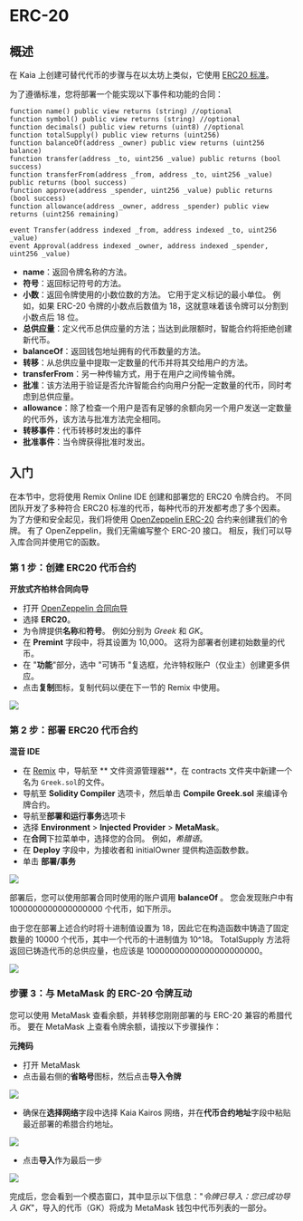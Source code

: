 # ERC-20

## 概述<a id="overview"></a>

在 Kaia 上创建可替代代币的步骤与在以太坊上类似，它使用 [ERC20 标准](https://ethereum.org/en/developers/docs/standards/tokens/erc-20)。

为了遵循标准，您将部署一个能实现以下事件和功能的合同：

```solidity
function name() public view returns (string) //optional
function symbol() public view returns (string) //optional
function decimals() public view returns (uint8) //optional
function totalSupply() public view returns (uint256)
function balanceOf(address _owner) public view returns (uint256 balance)
function transfer(address _to, uint256 _value) public returns (bool success)
function transferFrom(address _from, address _to, uint256 _value) public returns (bool success)
function approve(address _spender, uint256 _value) public returns (bool success)
function allowance(address _owner, address _spender) public view returns (uint256 remaining)

event Transfer(address indexed _from, address indexed _to, uint256 _value)
event Approval(address indexed _owner, address indexed _spender, uint256 _value)
```

- **name**：返回令牌名称的方法。
- **符号**：返回标记符号的方法。
- **小数**：返回令牌使用的小数位数的方法。 它用于定义标记的最小单位。 例如，如果 ERC-20 令牌的小数点后数值为 18，这就意味着该令牌可以分割到小数点后 18 位。
- **总供应量**：定义代币总供应量的方法；当达到此限额时，智能合约将拒绝创建新代币。
- **balanceOf**：返回钱包地址拥有的代币数量的方法。
- **转移**：从总供应量中提取一定数量的代币并将其交给用户的方法。
- **transferFrom**：另一种传输方式，用于在用户之间传输令牌。
- **批准**：该方法用于验证是否允许智能合约向用户分配一定数量的代币，同时考虑到总供应量。
- **allowance**：除了检查一个用户是否有足够的余额向另一个用户发送一定数量的代币外，该方法与批准方法完全相同。
- **转移事件**：代币转移时发出的事件
- **批准事件**：当令牌获得批准时发出。

## 入门<a id="getting-started"></a>

在本节中，您将使用 Remix Online IDE 创建和部署您的 ERC20 令牌合约。 不同团队开发了多种符合 ERC20 标准的代币，每种代币的开发都考虑了多个因素。 为了方便和安全起见，我们将使用 [OpenZeppelin ERC-20](https://docs.openzeppelin.com/contracts/5.x/erc20) 合约来创建我们的令牌。 有了 OpenZeppelin，我们无需编写整个 ERC-20 接口。 相反，我们可以导入库合同并使用它的函数。

### 第 1 步：创建 ERC20 代币合约<a id="create-erc20-token-contract"></a>

**开放式齐柏林合同向导**

- 打开 [OpenZeppelin 合同向导](https://wizard.openzeppelin.com)
- 选择 **ERC20**。
- 为令牌提供**名称**和**符号**。 例如分别为 _Greek_ 和 _GK_。
- 在 **Premint** 字段中，将其设置为 10,000。 这将为部署者创建初始数量的代币。
- 在 "**功能**"部分，选中 "可铸币 "复选框，允许特权账户（仅业主）创建更多供应。
- 点击**复制**图标，复制代码以便在下一节的 Remix 中使用。

![](/img/build/smart-contracts/oz-erc20-setup.png)

### 第 2 步：部署 ERC20 代币合约<a id="deploy-erc20-token-contract"></a>

**混音 IDE**

- 在 [Remix](https://remix.ethereum.org) 中，导航至 \*\* 文件资源管理器\*\*，在 contracts 文件夹中新建一个名为 `Greek.sol`的文件。
- 导航至 **Solidity Compiler** 选项卡，然后单击 **Compile Greek.sol** 来编译令牌合约。
- 导航至**部署和运行事务**选项卡
- 选择 **Environment** > **Injected Provider** > **MetaMask**。
- 在**合同**下拉菜单中，选择您的合同。 例如，_希腊语_。
- 在 **Deploy** 字段中，为接收者和 initialOwner 提供构造函数参数。
- 单击 **部署/事务**

![](/img/build/smart-contracts/remix-erc20-deploy.png)

部署后，您可以使用部署合同时使用的账户调用 **balanceOf** 。 您会发现账户中有 1000000000000000000 个代币，如下所示。

由于您在部署上述合约时将十进制值设置为 18，因此它在构造函数中铸造了固定数量的 10000 个代币，其中一个代币的十进制值为 10^18。 TotalSupply 方法将返回已铸造代币的总供应量，也应该是 10000000000000000000000。

![](/img/build/smart-contracts/remix-erc20-bal-totalsupply.png)

### 步骤 3：与 MetaMask 的 ERC-20 令牌互动<a id="interact-with-erc20-token-from-MetaMask"></a>

您可以使用 MetaMask 查看余额，并转移您刚刚部署的与 ERC-20 兼容的希腊代币。 要在 MetaMask 上查看令牌余额，请按以下步骤操作：

**元掩码**

- 打开 MetaMask
- 点击最右侧的**省略号**图标，然后点击**导入令牌**

![](/img/build/smart-contracts/mm-import-tokens-e20g.png)

- 确保在**选择网络**字段中选择 Kaia Kairos 网络，并在**代币合约地址**字段中粘贴最近部署的希腊合约地址。

![](/img/build/smart-contracts/mm-custom-tokens-e20g.png)

- 点击**导入**作为最后一步

![](/img/build/smart-contracts/mm-custom-tokens-imported-e20g.png)

完成后，您会看到一个模态窗口，其中显示以下信息："_令牌已导入：您已成功导入 GK_"，导入的代币（GK）将成为 MetaMask 钱包中代币列表的一部分。

